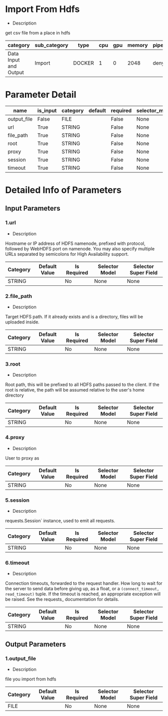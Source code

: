 # Import From Hdfs
+ Description

get csv file from a place in hdfs

| category | sub_category | type | cpu | gpu | memory | pipe_status |
| --- | --- | --- | --- | --- | --- | --- |
| Data Input and Output | Import | DOCKER | 1 | 0 | 2048 | deny |


# Parameter Detail

| name | is_input | category | default | required | selector_model |
| --- | --- | --- | --- | --- | --- |
| output_file | False | FILE |  | False | None |
| url | True | STRING |  | False | None |
| file_path | True | STRING |  | False | None |
| root | True | STRING |  | False | None |
| proxy | True | STRING |  | False | None |
| session | True | STRING |  | False | None |
| timeout | True | STRING |  | False | None |


# Detailed Info of Parameters
## Input Parameters
### 1.url
+ Description

Hostname or IP address of HDFS namenode, prefixed with protocol, followed by WebHDFS port on namenode. You may also specify multiple URLs separated by semicolons for High Availability support.

| Category | Default Value | Is Required | Selector Model | Selector Super Field |
| --- | --- | --- | --- | --- |
| STRING |  | No | None | None |


### 2.file_path
+ Description

 Target HDFS path. If it already exists and is a directory, files will be uploaded inside.

| Category | Default Value | Is Required | Selector Model | Selector Super Field |
| --- | --- | --- | --- | --- |
| STRING |  | No | None | None |


### 3.root
+ Description

Root path, this will be prefixed to all HDFS paths passed to the client. If the root is relative, the path will be assumed relative to the user's home directory

| Category | Default Value | Is Required | Selector Model | Selector Super Field |
| --- | --- | --- | --- | --- |
| STRING |  | No | None | None |


### 4.proxy
+ Description

User to proxy as

| Category | Default Value | Is Required | Selector Model | Selector Super Field |
| --- | --- | --- | --- | --- |
| STRING |  | No | None | None |


### 5.session
+ Description

requests.Session` instance, used to emit all requests.

| Category | Default Value | Is Required | Selector Model | Selector Super Field |
| --- | --- | --- | --- | --- |
| STRING |  | No | None | None |


### 6.timeout
+ Description

 Connection timeouts, forwarded to the request handler. How long to wait for the server to send data before giving up, as a float, or a `(connect_timeout, read_timeout)` tuple. If the timeout is reached, an appropriate exception will be raised. See the requests_ documentation for details.

| Category | Default Value | Is Required | Selector Model | Selector Super Field |
| --- | --- | --- | --- | --- |
| STRING |  | No | None | None |


## Output Parameters
### 1.output_file
+ Description

file you import from hdfs

| Category | Default Value | Is Required | Selector Model | Selector Super Field |
| --- | --- | --- | --- | --- |
| FILE |  | No | None | None |


